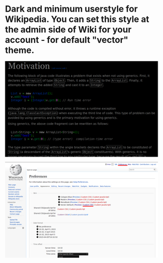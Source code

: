 # Dark and minimum userstyle for Wikipedia. You can set this style at the admin side of Wiki for your account - for default "vector" theme.

![screenshot](/screenshot.png)


![screenshot](/screenshot-prefs.png)

